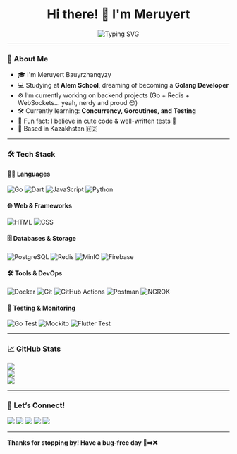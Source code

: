 <h1 align="center">Hi there! 👋 I'm Meruyert</h1>
<p align="center">
  <img src="https://readme-typing-svg.demolab.com?font=Fira+Code&weight=500&pause=1000&color=FFA4DA&center=true&vCenter=true&width=435&lines=Aspiring+Software+Engineer+%F0%9F%A7%91%E2%80%8D%F0%9F%92%BB;Lover+of+Go%2C+Flutter%2C+and+Fun+Projects+%F0%9F%A7%98;Always+Learning+%F0%9F%93%9A+and+Building+%F0%9F%9A%80" alt="Typing SVG" />
</p>

---

### 🧠 About Me  
- 🎓 I'm Meruyert Bauyrzhanqyzy
- 💻 Studying at **Alem School**, dreaming of becoming a **Golang Developer**
- ⚙️ I’m currently working on backend projects (Go + Redis + WebSockets... yeah, nerdy and proud 😎)
- 🛠️ Currently learning: **Concurrency, Goroutines, and Testing**
- 🌈 Fun fact: I believe in cute code & well-written tests 💖
- 📍 Based in Kazakhstan 🇰🇿

---

### 🛠️ Tech Stack

#### 👩‍💻 Languages

![Go](https://img.shields.io/badge/-Go-00ADD8?style=for-the-badge\&logo=go\&logoColor=white)
![Dart](https://img.shields.io/badge/-Dart-0175C2?style=for-the-badge\&logo=dart\&logoColor=white)
![JavaScript](https://img.shields.io/badge/-JavaScript-F7DF1E?style=for-the-badge\&logo=javascript\&logoColor=black)
![Python](https://img.shields.io/badge/-Python-3776AB?style=for-the-badge\&logo=python\&logoColor=white)

#### 🌐 Web & Frameworks
![HTML](https://img.shields.io/badge/-HTML5-E34F26?style=for-the-badge\&logo=html5\&logoColor=white)
![CSS](https://img.shields.io/badge/-CSS3-1572B6?style=for-the-badge\&logo=css3\&logoColor=white)

#### 🗄️ Databases & Storage

![PostgreSQL](https://img.shields.io/badge/-PostgreSQL-336791?style=for-the-badge\&logo=postgresql\&logoColor=white)
![Redis](https://img.shields.io/badge/-Redis-DC382D?style=for-the-badge\&logo=redis\&logoColor=white)
![MinIO](https://img.shields.io/badge/-MinIO-CF2A27?style=for-the-badge\&logo=minio\&logoColor=white)
![Firebase](https://img.shields.io/badge/-Firebase-FFCA28?style=for-the-badge\&logo=firebase\&logoColor=black)

#### 🛠 Tools & DevOps

![Docker](https://img.shields.io/badge/-Docker-2496ED?style=for-the-badge\&logo=docker\&logoColor=white)
![Git](https://img.shields.io/badge/-Git-F05032?style=for-the-badge\&logo=git\&logoColor=white)
![GitHub Actions](https://img.shields.io/badge/-GitHub%20Actions-2088FF?style=for-the-badge\&logo=github-actions\&logoColor=white)
![Postman](https://img.shields.io/badge/-Postman-FF6C37?style=for-the-badge\&logo=postman\&logoColor=white)
![NGROK](https://img.shields.io/badge/-NGROK-1F1F1F?style=for-the-badge\&logo=ngrok\&logoColor=white)

#### 🧪 Testing & Monitoring

![Go Test](https://img.shields.io/badge/-Go%20Test-00ADD8?style=for-the-badge\&logo=go\&logoColor=white)
![Mockito](https://img.shields.io/badge/-Mockito-29BEB0?style=for-the-badge\&logo=java\&logoColor=white)
![Flutter Test](https://img.shields.io/badge/-Flutter%20Test-02569B?style=for-the-badge\&logo=flutter\&logoColor=white)

---

### 📈 GitHub Stats
![](https://github-readme-stats.vercel.app/api?username=meruyert4&theme=midnight-purple&hide_border=false&include_all_commits=false&count_private=false)<br/>
![](https://nirzak-streak-stats.vercel.app/?user=zhannurr&theme=midnight-purple&hide_border=false)<br/>
![](https://github-readme-stats.vercel.app/api/top-langs/?username=zhannurr&theme=midnight-purple&hide_border=false&include_all_commits=false&count_private=false&layout=compact)

---

### 🌱 Let’s Connect!
<p align="left"> <a href="mailto:meruyertbauyrzhanqyzy@gmail.com"><img src="https://img.shields.io/badge/Gmail-D14836?style=for-the-badge&logo=gmail&logoColor=white" /></a> <a href="https://t.me/meruyert4"><img src="https://img.shields.io/badge/-Telegram-2CA5E0?style=for-the-badge&logo=telegram&logoColor=white" /></a> <a href="https://www.linkedin.com/in/meruyert-boranbay-60688829b/"><img src="https://img.shields.io/badge/-LinkedIn-0077B5?style=for-the-badge&logo=linkedin&logoColor=white" /></a> <a href="https://leetcode.com/u/Meruyert4/"><img src="https://img.shields.io/badge/-LeetCode-FFA116?style=for-the-badge&logo=leetcode&logoColor=black" /></a> <a href="https://github.com/meruyert4">
  <img src="https://img.shields.io/badge/-GitHub-181717?style=for-the-badge&logo=github&logoColor=white" />
</a>
</p>

---
**Thanks for stopping by! Have a bug-free day 🐞➡️❌**

